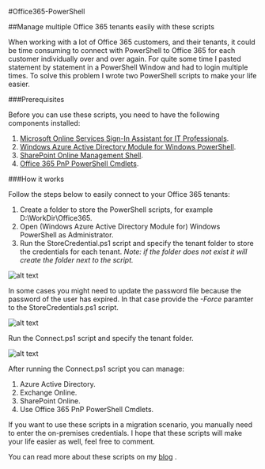#Office365-PowerShell

##Manage multiple Office 365 tenants easily with these scripts

When working with a lot of Office 365 customers, and their tenants, it could be time consuming to connect with PowerShell to Office 365 for each customer individually over and over again. For quite some time I pasted statement by statement in a PowerShell Window and had to login multiple times. To solve this problem I wrote two PowerShell scripts to make your life easier.

###Prerequisites

Before you can use these scripts, you need to have the following components installed:

1. [Microsoft Online Services Sign-In Assistant for IT Professionals](http://www.microsoft.com/en-us/download/details.aspx?id=39267).
2. [Windows Azure Active Directory Module for Windows PowerShell](http://go.microsoft.com/fwlink/p/?linkid=236297).
3. [SharePoint Online Management Shell](http://www.microsoft.com/en-us/download/details.aspx?id=35588).
4. [Office 365 PnP PowerShell Cmdlets](https://github.com/OfficeDev/PnP-PowerShell/blob/master/Binaries/PnPPowerShellCommands16.msi?raw=true).

###How it works

Follow the steps below to easily connect to your Office 365 tenants:

1. Create a folder to store the PowerShell scripts, for example D:\WorkDir\Office365.
3. Open (Windows Azure Active Directory Module for) Windows PowerShell as Administrator.
4. Run the StoreCredential.ps1 script and specify the tenant folder to store the credentials for each tenant. *Note: if the folder does not exist it will create the folder next to the script.*

![alt text](http://www.eugenedauphin.com/wp-content/uploads/storecredentials-new-tenant.png "Create a new tenant (folder)")

In some cases you might need to update the password file because the password of the user has expired. In that case provide the *-Force* paramter to the StoreCredentials.ps1 script.

![alt text](http://www.eugenedauphin.com/wp-content/uploads/storecredentials-force.png "Force password update for tenant (folder)")

Run the Connect.ps1 script and specify the tenant folder.

![alt text](http://www.eugenedauphin.com/wp-content/uploads/connect-tenant.png "Connect to an existing tenant")

After running the Connect.ps1 script you can manage:

1. Azure Active Directory.
2. Exchange Online.
3. SharePoint Online.
4. Use Office 365 PnP PowerShell Cmdlets.

If you want to use these scripts in a migration scenario, you manually need to enter the on-premises credentials. I hope that these scripts will make your life easier as well, feel free to comment. 

You can read more about these scripts on my [blog](http://www.eugenedauphin.com/2014/09/easily-manage-multiple-tenants-with-windows-powershell/ "Easily manage multiple Office 365 tenants with Windows PowerShell") .
